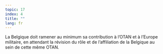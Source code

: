 ```yaml
---
topic: 17
index: 4
title: ""
lang: fr
---
```

La Belgique doit ramener au minimum sa contribution à l’OTAN et à l’Europe
militaire, en attendant la révision du rôle et de l’affiliation de la Belgique
au sein de cette même OTAN.
